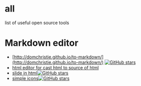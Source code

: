 # all
list of useful open source tools


# Markdown editor
* [http://domchristie.github.io/to-markdown/](http://domchristie.github.io/to-markdown/)
[![GitHub stars](https://img.shields.io/github/stars/domchristie/to-markdown.svg?style=social&label=Star&maxAge=2592000)](https://github.com/domchristie/to-markdowno)
* [html editor for cast html to source of html](http://ckeditor.com/features)
* [slide in html](https://github.com/impress/impress.js/)[![GitHub stars](https://img.shields.io/github/stars/impress/impress.js.svg?style=social&label=Star&maxAge=2592000)](https://github.com/impress/impress.js)
* [simple icons](https://github.com/danleech/simple-icons)[![GitHub stars](https://img.shields.io/github/stars/danleech/simple-icons.svg?style=social&label=Star&maxAge=2592000)](https://github.com/danleech/simple-icons)
